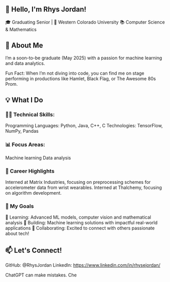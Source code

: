 
## 👋 Hello, I'm Rhys Jordan!
🎓 Graduating Senior | 📍 Western Colorado University
📚 Computer Science & Mathematics 

## 🚀 About Me
I’m a soon-to-be graduate (May 2025) with a passion for machine learning and data analytics.

Fun Fact: When I’m not diving into code, you can find me on stage performing in productions like Hamlet, Black Flag, or The Awesome 80s Prom.

## 💡 What I Do
### 👩‍💻 Technical Skills:
Programming Languages: Python, Java, C++, C
Technologies: TensorFlow, NumPy, Pandas

### 📊 Focus Areas:
Machine learning
Data analysis

### 🌟 Career Highlights
Interned at Matrix Industries, focusing on preprocessing schemes for accelerometer data from wrist wearables.
Interned at Thalchemy, focusing on algorithm development. 

### 🎯 My Goals
🌱 Learning: Advanced ML models, computer vision and mathematical analysis
🎯 Building: Machine learning solutions with impactful real-world applications
🤝 Collaborating: Excited to connect with others passionate about tech!

## 📫 Let's Connect!
GitHub: @RhysJordan
LinkedIn: https://www.linkedin.com/in/rhysejordan/












ChatGPT can make mistakes. Che
